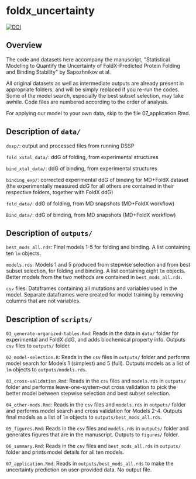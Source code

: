 # foldx_uncertainty

[![DOI](https://zenodo.org/badge/630644739.svg)](https://zenodo.org/badge/latestdoi/630644739)

## Overview

The code and datasets here accompany the manuscript, "Statistical Modeling to Quantify the Uncertainty of FoldX-Predicted Protein Folding and Binding Stability" by Sapozhnikov et al.

All original datasets as well as intermediate outputs are already present in appropriate folders, and will be simply replaced if you re-run the codes. Some of the model search, especially the best subset selection, may take awhile. Code files are numbered according to the order of analysis.

For applying our model to your own data, skip to the file 07_application.Rmd.


## Description of `data/`

`dssp/`: output and processed files from running DSSP

`fold_xstal_data/`: ddG of folding, from experimental structures

`bind_xtal_data/`: ddG of binding, from experimental structures

`binding_exp/`: corrected experimental ddG of binding for MD+FoldX dataset (the experimentally measured ddG for all others are contained in their respective folders, together with FoldX ddG)

`fold_data/`: ddG of folding, from MD snapshots (MD+FoldX workflow)

`Bind_data/`: ddG of binding, from MD snapshots (MD+FoldX workflow)

## Description of `outputs/`

`best_mods_all.rds`: Final models 1-5 for folding and binding. A list containing ten `lm` objects.

`models.rds`: Models 1 and 5 produced from stepwise selection and from best subset selection, for folding and binding. A list containing eight `lm` objects. Better models from the two methods are contained in `best_mods_all.rds`.

`csv` files: Dataframes containing all mutations and variables used in the model. Separate dataframes were created for model training by removing columns that are not variables.

## Description of `scripts/`

`01_generate-organized-tables.Rmd`: Reads in the data in `data/` folder for experimental and FoldX ddG, and adds biochemical property info. Outputs `csv` files to `outputs/` folder.

`02_model-selection.R`: Reads in the `csv` files in `outputs/` folder and performs model search for Models 1 (simplest) and 5 (full). Outputs models as a list of `lm` objects to `outputs/models.rds`.

`03_cross-validation.Rmd`: Reads in the `csv` files and `models.rds` in `outputs/` folder and performs leave-one-system-out cross validation to pick the better model between stepwise selection and best subset selection. 

`04_other-mods.Rmd`: Reads in the `csv` files and `models.rds` in `outputs/` folder and performs model search and cross validation for Models 2-4. Outputs final models as a list of `lm` objects to `outputs/best_mods_all.rds`.

`05_figures.Rmd`: Reads in the `csv` files and `models.rds` in `outputs/` folder and generates figures that are in the manuscript. Outputs to `figures/` folder.

`06_summary.Rmd`: Reads in the `csv` files and `best_mods_all.rds` in `outputs/` folder and prints model details for all ten models.

`07_application.Rmd`: Reads in `outputs/best_mods_all.rds` to make the uncertainty prediction on user-provided data. No output file.


